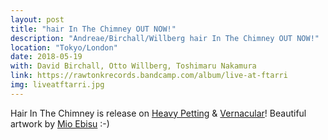 ```yaml
---
layout: post
title: "hair In The Chimney OUT NOW!"
description: "Andreae/Birchall/Willberg hair In The Chimney OUT NOW!"
location: "Tokyo/London"
date: 2018-05-19
with: David Birchall, Otto Willberg, Toshimaru Nakamura
link: https://rawtonkrecords.bandcamp.com/album/live-at-ftarri
img: liveatftarri.jpg
---
```


Hair In The Chimney is release on [Heavy Petting](https://heavypettingtime.bandcamp.com/album/hair-in-the-chimney) & [Vernacular](https://davidbirchall.bandcamp.com/album/a-hair-in-the-chimney-2)! Beautiful artwork by [Mio Ebisu](www.mioebisu.com) :-)